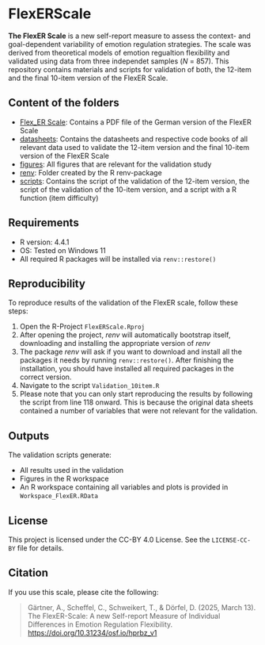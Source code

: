 # FlexERScale

**The FlexER Scale** is a new self-report measure to assess the context- and goal-dependent variability of emotion regulation strategies. The scale was derived from theoretical models of emotion regualtion flexibility and validated using data from three independet samples (*N* = 857). This repository contains materials and scripts for validation of both, the 12-item and the final 10-item version of the FlexER Scale.

## Content of the folders
* [Flex_ER Scale](https://github.com/ChScheffel/FlexERScale_Validation/tree/main/FlexER_Scale): Contains a PDF file of the German version of the FlexER Scale
* [datasheets](https://github.com/ChScheffel/FlexERScale_Validation/tree/main/datasheets): Contains the datasheets and respective code books of all relevant data used to validate the 12-item version and the final 10-item version of the FlexER Scale
* [figures](https://github.com/ChScheffel/FlexERScale_Validation/tree/main/figures): All figures that are relevant for the validation study
* [renv](https://github.com/ChScheffel/FlexERScale_Validation/tree/main/renv): Folder created by the R renv-package
* [scripts](https://github.com/ChScheffel/FlexERScale_Validation/tree/main/scripts): Contains the script of the validation of the 12-item version, the script of the validation of the 10-item version, and a script with a R function (item difficulty)

## Requirements
- R version: 4.4.1
- OS: Tested on Windows 11
- All required R packages will be installed via `renv::restore()`

## Reproducibility

To reproduce results of the validation of the FlexER scale, follow these steps:
1. Open the R-Project `FlexERScale.Rproj`
2. After opening the project, *renv* will automatically bootstrap itself, downloading and installing the appropriate version of *renv*
3. The package *renv* will ask if you want to download and install all the packages it needs by running `renv::restore()`. After finishing the installation, you should have installed all required packages in the correct version.
4. Navigate to the script `Validation_10item.R`
5. Please note that you can only start reproducing the results by following the script from line 118 onward. This is because the original data sheets contained a number of variables that were not relevant for the validation. 

## Outputs
The validation scripts generate:
- All results used in the validation
- Figures in the R workspace
- An R workspace containing all variables and plots is provided in `Workspace_FlexER.RData`

## License
This project is licensed under the CC-BY 4.0 License. See the `LICENSE-CC-BY` file for details.

## Citation
If you use this scale, please cite the following:
> Gärtner, A., Scheffel, C., Schweikert, T., & Dörfel, D. (2025, March 13). The FlexER-Scale: A new Self-report Measure of Individual Differences in Emotion Regulation Flexibility. https://doi.org/10.31234/osf.io/hprbz_v1
